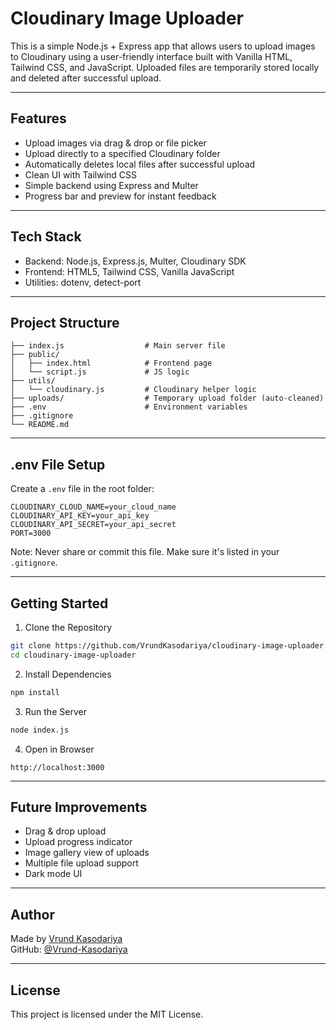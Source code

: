 
# Cloudinary Image Uploader

This is a simple Node.js + Express app that allows users to upload images to Cloudinary using a user-friendly interface built with Vanilla HTML, Tailwind CSS, and JavaScript. Uploaded files are temporarily stored locally and deleted after successful upload.

---

## Features

- Upload images via drag & drop or file picker  
- Upload directly to a specified Cloudinary folder  
- Automatically deletes local files after successful upload  
- Clean UI with Tailwind CSS  
- Simple backend using Express and Multer  
- Progress bar and preview for instant feedback

---

## Tech Stack

- Backend: Node.js, Express.js, Multer, Cloudinary SDK  
- Frontend: HTML5, Tailwind CSS, Vanilla JavaScript  
- Utilities: dotenv, detect-port

---

## Project Structure

```
├── index.js                  # Main server file
├── public/
│   ├── index.html            # Frontend page
│   └── script.js             # JS logic
├── utils/
│   └── cloudinary.js         # Cloudinary helper logic
├── uploads/                  # Temporary upload folder (auto-cleaned)
├── .env                      # Environment variables
├── .gitignore
└── README.md
```

---

## .env File Setup

Create a `.env` file in the root folder:

```env
CLOUDINARY_CLOUD_NAME=your_cloud_name
CLOUDINARY_API_KEY=your_api_key
CLOUDINARY_API_SECRET=your_api_secret
PORT=3000
```

Note: Never share or commit this file. Make sure it's listed in your `.gitignore`.

---

## Getting Started

1. Clone the Repository

```bash
git clone https://github.com/VrundKasodariya/cloudinary-image-uploader.git
cd cloudinary-image-uploader
```

2. Install Dependencies

```bash
npm install
```

3. Run the Server

```bash
node index.js
```

4. Open in Browser

```
http://localhost:3000
```

---

## Future Improvements

- Drag & drop upload  
- Upload progress indicator  
- Image gallery view of uploads  
- Multiple file upload support  
- Dark mode UI  

---

## Author

Made by [Vrund Kasodariya](https://www.linkedin.com/in/vrund-kasodariya-89235425b/)  
GitHub: [@Vrund-Kasodariya](https://github.com/Vrund-Kasodariya)

---

## License

This project is licensed under the MIT License.
